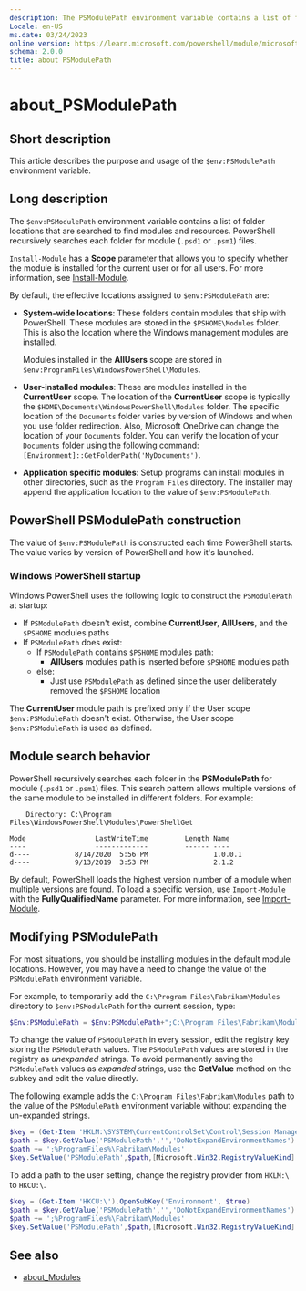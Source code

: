 ```yaml
---
description: The PSModulePath environment variable contains a list of folder locations that are searched to find modules and resources.
Locale: en-US
ms.date: 03/24/2023
online version: https://learn.microsoft.com/powershell/module/microsoft.powershell.core/about/about_PSModulePath?view=powershell-5.1&WT.mc_id=ps-gethelp
schema: 2.0.0
title: about PSModulePath
---
```

# about_PSModulePath

## Short description
This article describes the purpose and usage of the `$env:PSModulePath`
environment variable.

## Long description

The `$env:PSModulePath` environment variable contains a list of folder
locations that are searched to find modules and resources. PowerShell
recursively searches each folder for module (`.psd1` or `.psm1`) files.

`Install-Module` has a **Scope** parameter that allows you to specify whether
the module is installed for the current user or for all users. For more
information, see [Install-Module][01].

By default, the effective locations assigned to `$env:PSModulePath` are:

- **System-wide locations**: These folders contain modules that ship with
  PowerShell. These modules are stored in the `$PSHOME\Modules` folder. This is
  also the location where the Windows management modules are installed.

  Modules installed in the **AllUsers** scope are stored in
  `$env:ProgramFiles\WindowsPowerShell\Modules`.

- **User-installed modules**: These are modules installed in the
  **CurrentUser** scope. The location of the **CurrentUser** scope is typically
  the `$HOME\Documents\WindowsPowerShell\Modules` folder. The specific location
  of the `Documents` folder varies by version of Windows and when you use
  folder redirection. Also, Microsoft OneDrive can change the location of your
  `Documents` folder. You can verify the location of your `Documents` folder
  using the following command: `[Environment]::GetFolderPath('MyDocuments')`.

- **Application specific modules**: Setup programs can install modules in other
  directories, such as the `Program Files` directory. The installer may append
  the application location to the value of `$env:PSModulePath`.

## PowerShell PSModulePath construction

The value of `$env:PSModulePath` is constructed each time PowerShell starts.
The value varies by version of PowerShell and how it's launched.

### Windows PowerShell startup

Windows PowerShell uses the following logic to construct the `PSModulePath` at
startup:

- If `PSModulePath` doesn't exist, combine **CurrentUser**, **AllUsers**, and
  the `$PSHOME` modules paths
- If `PSModulePath` does exist:
  - If `PSModulePath` contains `$PSHOME` modules path:
    - **AllUsers** modules path is inserted before `$PSHOME` modules path
  - else:
    - Just use `PSModulePath` as defined since the user deliberately removed
      the `$PSHOME` location

The **CurrentUser** module path is prefixed only if the User scope
`$env:PSModulePath` doesn't exist. Otherwise, the User scope
`$env:PSModulePath` is used as defined.

## Module search behavior

PowerShell recursively searches each folder in the **PSModulePath** for module
(`.psd1` or `.psm1`) files. This search pattern allows multiple versions of the
same module to be installed in different folders. For example:

```Output
    Directory: C:\Program Files\WindowsPowerShell\Modules\PowerShellGet

Mode                 LastWriteTime         Length Name
----                 -------------         ------ ----
d----           8/14/2020  5:56 PM                1.0.0.1
d----           9/13/2019  3:53 PM                2.1.2
```

By default, PowerShell loads the highest version number of a module when
multiple versions are found. To load a specific version, use `Import-Module`
with the **FullyQualifiedName** parameter. For more information, see
[Import-Module][02].

## Modifying PSModulePath

For most situations, you should be installing modules in the default module
locations. However, you may have a need to change the value of the
`PSModulePath` environment variable.

For example, to temporarily add the `C:\Program Files\Fabrikam\Modules`
directory to `$env:PSModulePath` for the current session, type:

```powershell
$Env:PSModulePath = $Env:PSModulePath+";C:\Program Files\Fabrikam\Modules"
```

To change the value of `PSModulePath` in every session, edit the registry key
storing the `PSModulePath` values. The `PSModulePath` values are stored in the
registry as _unexpanded_ strings. To avoid permanently saving the
`PSModulePath` values as _expanded_ strings, use the **GetValue** method on the
subkey and edit the value directly.

The following example adds the `C:\Program Files\Fabrikam\Modules` path to the
value of the `PSModulePath` environment variable without expanding the
un-expanded strings.

```powershell
$key = (Get-Item 'HKLM:\SYSTEM\CurrentControlSet\Control\Session Manager').OpenSubKey('Environment', $true)
$path = $key.GetValue('PSModulePath','','DoNotExpandEnvironmentNames')
$path += ';%ProgramFiles%\Fabrikam\Modules'
$key.SetValue('PSModulePath',$path,[Microsoft.Win32.RegistryValueKind]::ExpandString)
```

To add a path to the user setting, change the registry provider from `HKLM:\`
to `HKCU:\`.

```powershell
$key = (Get-Item 'HKCU:\').OpenSubKey('Environment', $true)
$path = $key.GetValue('PSModulePath','','DoNotExpandEnvironmentNames')
$path += ';%ProgramFiles%\Fabrikam\Modules'
$key.SetValue('PSModulePath',$path,[Microsoft.Win32.RegistryValueKind]::ExpandString)
```

## See also

- [about_Modules][03]

<!-- link references -->
[01]: xref:PowerShellGet.Install-Module
[02]: xref:Microsoft.PowerShell.Core.Import-Module
[03]: about_Modules.md
